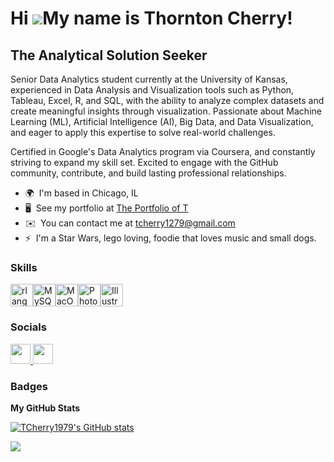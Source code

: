 Hi ![](https://user-images.githubusercontent.com/18350557/176309783-0785949b-9127-417c-8b55-ab5a4333674e.gif)My name is Thornton Cherry!
========================================================================================================================================

The Analytical Solution Seeker
---------------------------------------------

Senior Data Analytics student currently at the University of Kansas, experienced in Data Analysis and Visualization tools such as Python, Tableau, Excel, R, and SQL, with the ability to analyze complex datasets and create meaningful insights through visualization. Passionate about Machine Learning (ML), Artificial Intelligence (AI), Big Data, and Data Visualization, and eager to apply this expertise to solve real-world challenges.

Certified in Google's Data Analytics program via Coursera, and constantly striving to expand my skill set. Excited to engage with the GitHub community, contribute, and build lasting professional relationships.

* 🌍  I'm based in Chicago, IL
* 🖥️  See my portfolio at [The Portfolio of T](http://https://sites.google.com/view/theportfoliooft/home)
* ✉️  You can contact me at [tcherry1279@gmail.com](mailto:tcherry1279@gmail.com)
* ⚡  I'm a Star Wars, lego loving, foodie that loves music and small dogs.

### Skills


<p align="left">
<a href="https://www.r-project.org/" target="_blank" rel="noreferrer"><img src="https://raw.githubusercontent.com/danielcranney/readme-generator/main/public/icons/skills/rlang-colored.svg" width="36" height="36" alt="rlang" /></a><a href="https://www.mysql.com/" target="_blank" rel="noreferrer"><img src="https://raw.githubusercontent.com/danielcranney/readme-generator/main/public/icons/skills/mysql-colored.svg" width="36" height="36" alt="MySQL" /></a><a href="https://apple.com" target="_blank" rel="noreferrer"><img src="https://raw.githubusercontent.com/danielcranney/readme-generator/main/public/icons/skills/macos-colored-dark.svg" width="36" height="36" alt="MacOS" /></a><a href="https://www.adobe.com/uk/products/photoshop.html" target="_blank" rel="noreferrer"><img src="https://raw.githubusercontent.com/danielcranney/readme-generator/main/public/icons/skills/photoshop-colored-dark.svg" width="36" height="36" alt="Photoshop" /></a><a href="https://www.adobe.com/uk/products/illustrator.html" target="_blank" rel="noreferrer"><img src="https://raw.githubusercontent.com/danielcranney/readme-generator/main/public/icons/skills/illustrator-colored-dark.svg" width="36" height="36" alt="Illustrator" /></a>
</p>


### Socials

<p align="left"> <a href="https://www.github.com/TCherry1979" target="_blank" rel="noreferrer"> <picture> <source media="(prefers-color-scheme: dark)" srcset="https://raw.githubusercontent.com/danielcranney/readme-generator/main/public/icons/socials/github-dark.svg" /> <source media="(prefers-color-scheme: light)" srcset="https://raw.githubusercontent.com/danielcranney/readme-generator/main/public/icons/socials/github.svg" /> <img src="https://raw.githubusercontent.com/danielcranney/readme-generator/main/public/icons/socials/github.svg" width="32" height="32" /> </picture> </a> <a href="https://www.linkedin.com/in/thorntoncherry" target="_blank" rel="noreferrer"> <picture> <source media="(prefers-color-scheme: dark)" srcset="https://raw.githubusercontent.com/danielcranney/readme-generator/main/public/icons/socials/linkedin-dark.svg" /> <source media="(prefers-color-scheme: light)" srcset="https://raw.githubusercontent.com/danielcranney/readme-generator/main/public/icons/socials/linkedin.svg" /> <img src="https://raw.githubusercontent.com/danielcranney/readme-generator/main/public/icons/socials/linkedin.svg" width="32" height="32" /> </picture> </a></p>

### Badges

<b>My GitHub Stats</b>

<a href="http://www.github.com/TCherry1979"><img src="https://github-readme-stats.vercel.app/api?username=TCherry1979&show_icons=true&hide=&count_private=true&title_color=ef4444&text_color=facc15&icon_color=3382ed&bg_color=000000&hide_border=true&show_icons=true" alt="TCherry1979's GitHub stats" /></a>

<a href="http://www.github.com/TCherry1979"><img src="https://github-readme-streak-stats.herokuapp.com/?user=TCherry1979&stroke=facc15&background=000000&ring=ef4444&fire=ef4444&currStreakNum=facc15&currStreakLabel=ef4444&sideNums=facc15&sideLabels=facc15&dates=facc15&hide_border=true" /></a>
